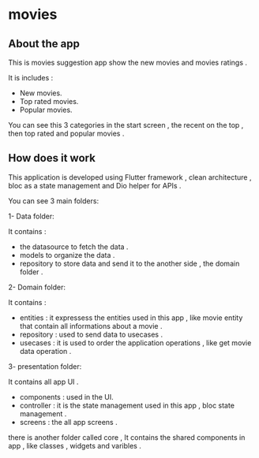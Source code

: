 # movies

## About the app
This is movies suggestion app show the new movies and movies ratings .

It is includes : 
- New movies.
- Top rated movies.
- Popular movies.

You can see this 3 categories in the start screen , the recent on the top , then top rated and popular movies . 

## How does it work 
This application is developed using Flutter framework , clean architecture , bloc as a state management and Dio helper for APIs . 

You can see 3 main folders:

1- Data folder: 

  It contains :
  - the datasource to fetch the data .
  -  models to organize the data .
  -   repository to store data and send it to the another side , the domain folder . 

2- Domain folder: 

  It contains :
  - entities : it expressess the entities used in this app , like movie entity that contain all informations about a movie .
  -  repository : used to send data to usecases .
  -   usecases : it is used to order the application operations , like get movie data operation .

3- presentation folder: 

  It contains all app UI .
  - components : used in the UI.
  -  controller : it is the state management used in this app , bloc state management .
  -   screens : the all app screens . 

there is another folder called core , It contains the shared components in app , like classes , widgets and varibles .  
  
